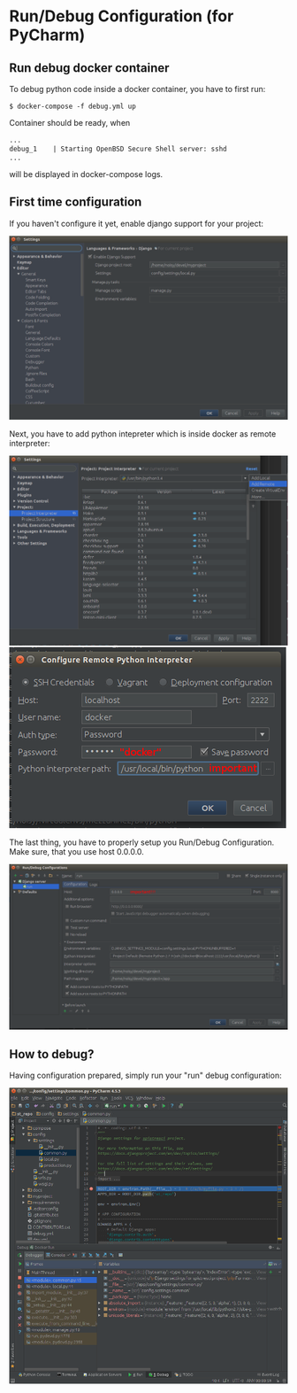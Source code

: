# Run/Debug Configuration (for PyCharm)

## Run debug docker container

To debug python code inside a docker container, you have to first run:

    $ docker-compose -f debug.yml up

Container should be ready, when

    ...
    debug_1    | Starting OpenBSD Secure Shell server: sshd
    ...

will be displayed in docker-compose logs.

## First time configuration

If you haven't configure it yet, enable django support for your project: 

<img src="pycharm_configuration/1.png"/>

Next, you have to add python intepreter which is inside docker as remote interpreter:

<img src="pycharm_configuration/2.png"/>


<img src="pycharm_configuration/3.png"/>

The last thing, you have to properly setup you Run/Debug Configuration. Make sure, that you use host 0.0.0.0.

<img src="pycharm_configuration/4.png"/>


## How to debug?

Having configuration prepared, simply run your "run" debug configuration: 

<img src="pycharm_configuration/5.png"/>



